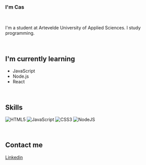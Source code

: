 <h3>
I'm Cas
</h3>

<br>

<p>
I'm a student at Artevelde University of Applied Sciences. I study programming.
</p> 

<br>

## I'm currently learning
- JavaScript
- Node.js
- React

<br>

## Skills
![HTML5](https://img.shields.io/badge/HTML5-%23E34F26.svg?style=flat&logo=html5&logoColor=white)
![JavaScript](https://img.shields.io/badge/JavaScript-%23323330.svg?style=flat&logo=javascript&logoColor=%23F7DF1E)
![CSS3](https://img.shields.io/badge/CSS3-%231572B6.svg?style=flat&logo=css3&logoColor=white)
![NodeJS](https://img.shields.io/badge/Node.js-6DA55F?style=flat&logo=node.js&logoColor=white)

<br>

## Contact me
[Linkedin]([https://link-url-here.org](https://www.linkedin.com/in/casverheye/))
